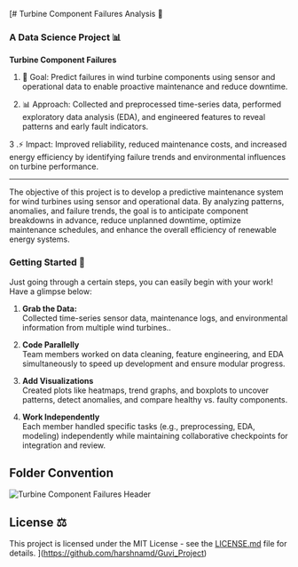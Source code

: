 [# Turbine Component Failures Analysis 🏏  

### A Data Science Project 📊  




**Turbine Component Failures**   
  
1. 🔧 Goal: Predict failures in wind turbine components using sensor and operational data to enable proactive maintenance and reduce downtime.  
  
2. 📊 Approach: Collected and preprocessed time-series data, performed exploratory data analysis (EDA), and engineered features to reveal patterns and early fault indicators.  
  
3 .⚡ Impact: Improved reliability, reduced maintenance costs, and increased energy efficiency by identifying failure trends and environmental influences on turbine performance.  

---

The objective of this project is to develop a predictive maintenance system for wind turbines using sensor and operational data. By analyzing patterns, anomalies, and failure trends, the goal is to anticipate component breakdowns in advance, reduce unplanned downtime, optimize maintenance schedules, and enhance the overall efficiency of renewable energy systems.  

### Getting Started 🐢

 Just going through a certain steps, you can easily begin with your work!  
 Have a glimpse below:  

 1. **Grab the Data:**  
 Collected time-series sensor data, maintenance logs, and environmental information from multiple wind turbines..  
 

 2. **Code Parallelly**  
 Team members worked on data cleaning, feature engineering, and EDA simultaneously to speed up development and ensure modular progress.  

 3. **Add Visualizations**  
Created plots like heatmaps, trend graphs, and boxplots to uncover patterns, detect anomalies, and compare healthy vs. faulty components.  

 4. **Work Independently**  
 Each member handled specific tasks (e.g., preprocessing, EDA, modeling) independently while maintaining collaborative checkpoints for integration and review.  
 
 ## Folder Convention 

 ![Turbine Component Failures Header]([./images/BCO.24b60945-dbd4-45ad-a231-0e2b9eb90480.png](https://github.com/harshnamd/Guvi_Project/blob/84fba5d245bde28ff90ad1be4c697a8d39fc0c95/BCO.24b60945-dbd4-45ad-a231-0e2b9eb90480.png))



  
 ## License ⚖️
 This project is licensed under the MIT License - see the [LICENSE.md](./LICENSE.md) file for details.
 ](https://github.com/harshnamd/Guvi_Project)
